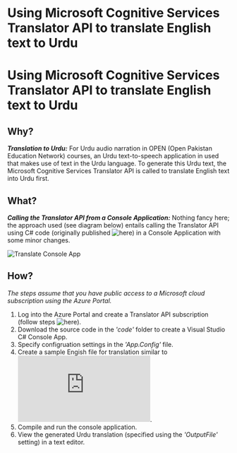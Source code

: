 # Using Microsoft Cognitive Services Translator API to translate English text to Urdu
# Using Microsoft Cognitive Services Translator API to translate English text to Urdu
## Why?
_**Translation to Urdu:**_ For Urdu audio narration in OPEN (Open Pakistan Education Network) courses, an Urdu text-to-speech application in used that makes use of text in the Urdu language. To generate this Urdu text, the Microsoft Cognitive Services Translator API is called to translate English text into Urdu first.
## What?
_**Calling the Translator API from a Console Application:**_ Nothing fancy here; the approach used (see diagram below) entails calling the Translator API using C# code (originally published ![here](https://github.com/MicrosoftTranslator/Text-Translation-API-V3-C-Sharp)) in a Console Application with some minor changes.

![Translate Console App](files/OPEN-TranslateConsoleApp.png)
## How?
*The steps assume that you have public access to a Microsoft cloud subscription using the Azure Portal.*
1. Log into the Azure Portal and create a Translator API subscription (follow steps ![here](https://docs.microsoft.com/en-us/azure/cognitive-services/translator/translator-how-to-signup)).
1. Download the source code in the _'code'_ folder to create a Visual Studio C# Console App.
1. Specify configruation settings in the _'App.Config'_ file.
1. Create a sample Engish file for translation similar to ![here](https://github.com/OpenEdPakistan/speech/blob/main/files/input.txt).
1. Compile and run the console application.
1. View the generated Urdu translation (specified using the _'OutputFile'_ setting) in a text editor.
